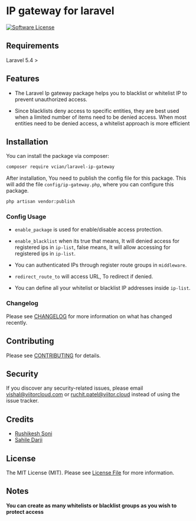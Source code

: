 # IP gateway for laravel

[![Software License](https://img.shields.io/badge/license-MIT-brightgreen.svg?style=flat-square)](LICENSE.md)

## Requirements

Laravel 5.4 > 

## Features

*  The Laravel Ip gateway package helps you to blacklist or whitelist IP to prevent unauthorized access.

*  Since blacklists deny access to specific entities, they are best used when a limited number of items need to be denied access. When most entities need to be denied access, a whitelist approach is more efficient

## Installation

You can install the package via composer:

```bash
composer require vcian/laravel-ip-gateway
```

After installation, You need to publish the config file for this package. This will add the file `config/ip-gateway.php`, where you can configure this package.

```bash
php artisan vendor:publish
```

### Config Usage

* `enable_package` is used for enable/disable access protection.

* `enable_blacklist` when its true that means, It will denied access for registered ips in `ip-list`, false means, It will allow accessing for registered ips in `ip-list`.

*  You can authenticated IPs through register route groups in `middleware`.  

* `redirect_route_to` will access URL, To redirect if denied.

*  You can define all your whitelist or blacklist IP addresses inside `ip-list`.

### Changelog

Please see [CHANGELOG](CHANGELOG.md) for more information on what has changed recently.

## Contributing

Please see [CONTRIBUTING](CONTRIBUTING.md) for details.

## Security

If you discover any security-related issues, please email vishal@viitorcloud.com or ruchit.patel@viitor.cloud instead of using the issue tracker.

## Credits

- [Rushikesh Soni](https://github.com/viitorcloud-rushikesh)
- [Sahile Darji](https://github.com/vc-sahil)


## License

The MIT License (MIT). Please see [License File](LICENSE.md) for more information.

## Notes

**You can create as many whitelists or blacklist groups as you wish to protect access**
